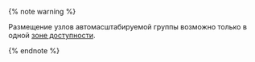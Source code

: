 {% note warning %}

Размещение узлов автомасштабируемой группы возможно только в одной [зоне доступности](../../overview/concepts/geo-scope.md).

{% endnote %}